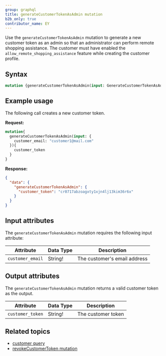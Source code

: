 ```yaml
---
group: graphql
title: generateCustomerTokenAsAdmin mutation
b2b_only: true
contributor_name: EY 
---
```


Use the `generateCustomerTokenAsAdmin` mutation to generate a new customer token as an admin so that an administrator can perform remote shopping assistance.
The customer must have enabled the `allow_remote_shopping_assistance` feature while creating the customer profile.

## Syntax

```graphql
mutation {generateCustomerTokenAsAdmin(input: GenerateCustomerTokenAsAdminInput!) {GenerateCustomerTokenAsAdminOutput}}
```

## Example usage

The following call creates a new customer token.

**Request:**

```graphql
mutation{
  generateCustomerTokenAsAdmin(input: {
    customer_email: "customer1@mail.com"
  }){
    customer_token
  }
}
```

**Response:**

```json
{
  "data": {
    "generateCustomerTokenAsAdmin": {
      "customer_token": "cr0717abzoagxty1xjn4lj13kim36r6x"
    }
  }
}
```

## Input attributes

The `generateCustomerTokenAsAdmin` mutation requires the following input attribute:

Attribute |  Data Type | Description
--- | --- | ---
`customer_email` | String! | The customer's email address

## Output attributes

The `generateCustomerTokenAsAdmin` mutation returns a valid customer token as the output.

Attribute |  Data Type | Description
--- | --- | ---
`customer_token` | String! | The customer token

## Related topics

*  [customer query]({{page.baseurl}}/graphql/queries/customer.html)
*  [revokeCustomerToken mutation]({{page.baseurl}}/graphql/mutations/revoke-customer-token.html)
